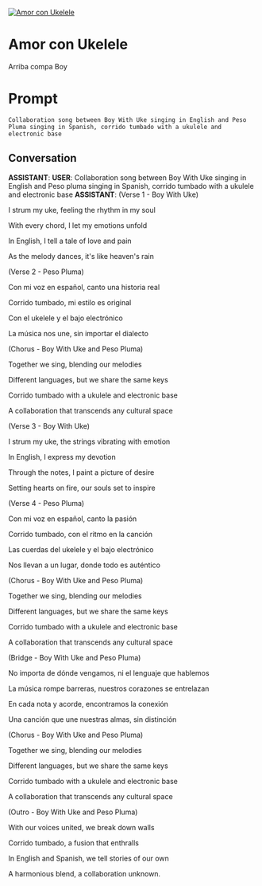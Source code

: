 
[![Amor con Ukelele](https://flow-prompt-covers.s3.us-west-1.amazonaws.com/icon/Flat/i5.png)]()
# Amor con Ukelele 
Arriba compa Boy

# Prompt

```
Collaboration song between Boy With Uke singing in English and Peso Pluma singing in Spanish, corrido tumbado with a ukulele and electronic base
```

## Conversation

**ASSISTANT**: 
**USER**: Collaboration song between Boy With Uke singing in English and Peso pluma singing in Spanish, corrido tumbado with a ukulele and electronic base
**ASSISTANT**: (Verse 1 - Boy With Uke)

I strum my uke, feeling the rhythm in my soul

With every chord, I let my emotions unfold

In English, I tell a tale of love and pain

As the melody dances, it's like heaven's rain



(Verse 2 - Peso Pluma)

Con mi voz en español, canto una historia real

Corrido tumbado, mi estilo es original

Con el ukelele y el bajo electrónico

La música nos une, sin importar el dialecto



(Chorus - Boy With Uke and Peso Pluma)

Together we sing, blending our melodies

Different languages, but we share the same keys

Corrido tumbado with a ukulele and electronic base

A collaboration that transcends any cultural space



(Verse 3 - Boy With Uke)

I strum my uke, the strings vibrating with emotion

In English, I express my devotion

Through the notes, I paint a picture of desire

Setting hearts on fire, our souls set to inspire



(Verse 4 - Peso Pluma)

Con mi voz en español, canto la pasión

Corrido tumbado, con el ritmo en la canción

Las cuerdas del ukelele y el bajo electrónico

Nos llevan a un lugar, donde todo es auténtico



(Chorus - Boy With Uke and Peso Pluma)

Together we sing, blending our melodies

Different languages, but we share the same keys

Corrido tumbado with a ukulele and electronic base

A collaboration that transcends any cultural space



(Bridge - Boy With Uke and Peso Pluma)

No importa de dónde vengamos, ni el lenguaje que hablemos

La música rompe barreras, nuestros corazones se entrelazan

En cada nota y acorde, encontramos la conexión

Una canción que une nuestras almas, sin distinción



(Chorus - Boy With Uke and Peso Pluma)

Together we sing, blending our melodies

Different languages, but we share the same keys

Corrido tumbado with a ukulele and electronic base

A collaboration that transcends any cultural space



(Outro - Boy With Uke and Peso Pluma)

With our voices united, we break down walls

Corrido tumbado, a fusion that enthralls

In English and Spanish, we tell stories of our own

A harmonious blend, a collaboration unknown.


